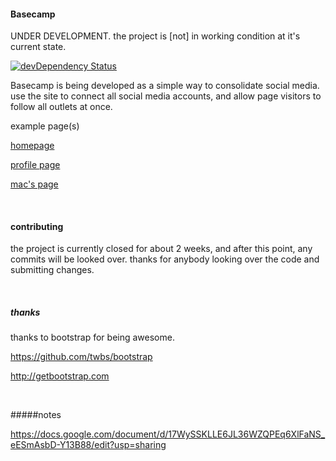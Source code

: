 #### Basecamp

UNDER DEVELOPMENT. the project is [not] in working condition at it's current state.

[![devDependency Status](https://img.shields.io/david/dev/uselessness/basecamp.svg?style=flat)](https://david-dm.org/uselessness/basecamp#info=devDependencies)

Basecamp is being developed as a simple way to consolidate social media. use the site to connect all social media accounts, and allow page visitors to follow all outlets at once.

example page(s)

[homepage](http://uselessness.github.io/basecamp)

[profile page](http://uselessness.github.io/basecamp/users/example)

[mac's page](http://uselessness.github.io/basecamp/users/maccraig/)

<br>

#### contributing
the project is currently closed for about 2 weeks, and after this point, any commits will be looked over.
thanks for anybody looking over the code and submitting changes.

<br>

##### thanks
thanks to bootstrap for being awesome.

https://github.com/twbs/bootstrap

http://getbootstrap.com


<br>

#####notes

https://docs.google.com/document/d/17WySSKLLE6JL36WZQPEq6XlFaNS_eESmAsbD-Y13B88/edit?usp=sharing
